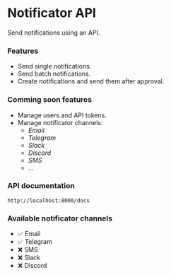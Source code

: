 # Notificator API

Send notifications using an API.

### Features

- Send single notifications.
- Send batch notifications.
- Create notifications and send them after approval.

### Comming soon features

- Manage users and API tokens.
- Manage notificator channels: 
  - *Email* 
  - *Telegram*
  - *Slack*
  - *Discord*
  - *SMS*
  - *...*

### API documentation

`http://localhost:8000/docs`

### Available notificator channels

- ✅ Email
- ✅ Telegram
- ❌ SMS
- ❌ Slack
- ❌ Discord

